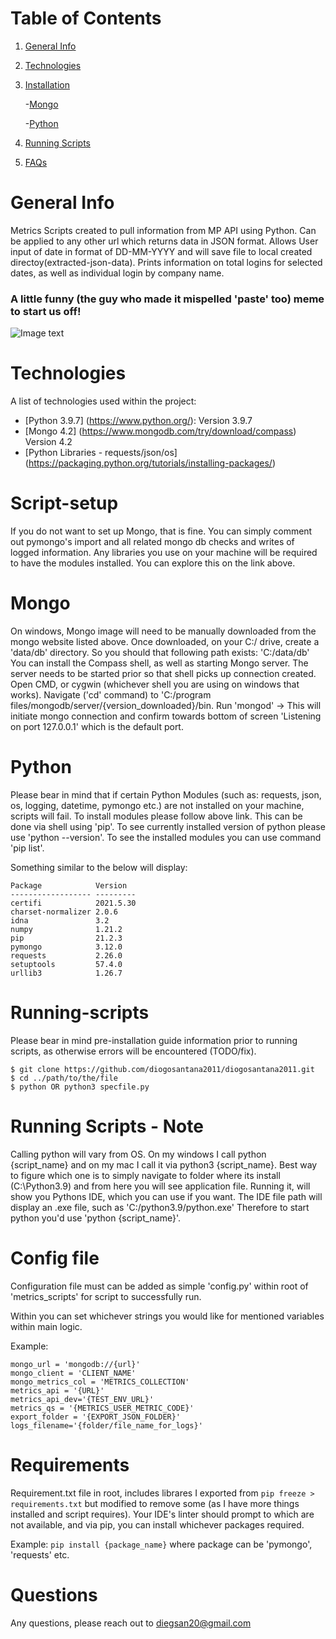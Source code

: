 # Table of Contents
1. [General Info](#general-info)
2. [Technologies](#technologies)
3. [Installation](#script-setup)

   -[Mongo](#mongo)
   
   -[Python](#python)

4. [Running Scripts](#running-scripts)
5. [FAQs](#questions)

# General Info
Metrics Scripts created to pull information from MP API using Python. Can be applied to any other url which returns data in JSON format. 
Allows User input of date in format of DD-MM-YYYY and will save file to local created directoy(extracted-json-data).
Prints information on total logins for selected dates, as well as individual login by company name.

### A little funny (the guy who made it mispelled 'paste' too) meme to start us off!
![Image text](https://tse1.mm.bing.net/th?id=OIP.95Qw7RnpPEl6HXuuTpozRwHaHY&pid=Api&P=0&w=300&h=300)

# Technologies
A list of technologies used within the project:
* [Python 3.9.7] (https://www.python.org/): Version 3.9.7
* [Mongo 4.2] (https://www.mongodb.com/try/download/compass) Version 4.2 
* [Python Libraries - requests/json/os] (https://packaging.python.org/tutorials/installing-packages/)

# Script-setup

If you do not want to set up Mongo, that is fine. You can simply comment out pymongo's import and all related mongo db checks and writes of logged information.
Any libraries you use on your machine will be required to have the modules installed. You can explore this on the link above.

# Mongo

On windows, Mongo image will need to be manually downloaded from the mongo website listed above. 
Once downloaded, on your C:/ drive, create a 'data/db' directory. So you should that following path exists: 'C:/data/db'
You can install the Compass shell, as well as starting Mongo server.
The server needs to be started prior so that shell picks up connection created.
Open CMD, or cygwin (whichever shell you are using on windows that works).
Navigate ('cd' command) to 'C:/program files/mongodb/server/{version_downloaded}/bin.
Run 'mongod' -> This will initiate mongo connection and confirm towards bottom of screen 'Listening on port 127.0.0.1' which is the default port. 

# Python

Please bear in mind that if certain Python Modules (such as: requests, json, os, logging, datetime, pymongo etc.) are not installed on your machine, scripts will fail. 
To install modules please follow above link.
This can be done via shell using 'pip'. To see currently installed version of python please use 'python --version'.
To see the installed modules you can use command 'pip list'. 

Something similar to the below will display:

```
Package            Version
------------------ ---------
certifi            2021.5.30
charset-normalizer 2.0.6
idna               3.2
numpy              1.21.2
pip                21.2.3
pymongo            3.12.0
requests           2.26.0
setuptools         57.4.0
urllib3            1.26.7
```

# Running-scripts

Please bear in mind pre-installation guide information prior to running scripts, as otherwise errors will be encountered (TODO/fix). 

```
$ git clone https://github.com/diogosantana2011/diogosantana2011.git
$ cd ../path/to/the/file
$ python OR python3 specfile.py
```

# Running Scripts - Note

Calling python will vary from OS. On my windows I call python {script_name} and on my mac I call it via python3 {script_name}.
Best way to figure which one is to simply navigate to folder where its install (C:\Python3.9) and from here you will see application file.
Running it, will show you Pythons IDE, which you can use if you want. The IDE file path will display an .exe file, such as 'C:/python3.9/python.exe'
Therefore to start python you'd use 'python {script_name}'.

# Config file

Configuration file must can be added as simple 'config.py' within root of 'metrics_scripts' for script to successfully run.

Within you can set whichever strings you would like for mentioned variables within main logic.

Example:

```
mongo_url = 'mongodb://{url}'
mongo_client = 'CLIENT_NAME'
mongo_metrics_col = 'METRICS_COLLECTION'
metrics_api = '{URL}'
metrics_api_dev='{TEST_ENV_URL}'
metrics_qs = '{METRICS_USER_METRIC_CODE}'
export_folder = '{EXPORT_JSON_FOLDER}'
logs_filename='{folder/file_name_for_logs}'
```

# Requirements
Requirement.txt file in root, includes librares I exported from ``pip freeze > requirements.txt`` but modified to remove some (as I have more things installed and script requires). Your IDE's linter should prompt to which are not available, and via pip, you can install whichever packages required.

Example: ``pip install {package_name}`` where package can be 'pymongo', 'requests' etc.

# Questions
Any questions, please reach out to diegsan20@gmail.com
